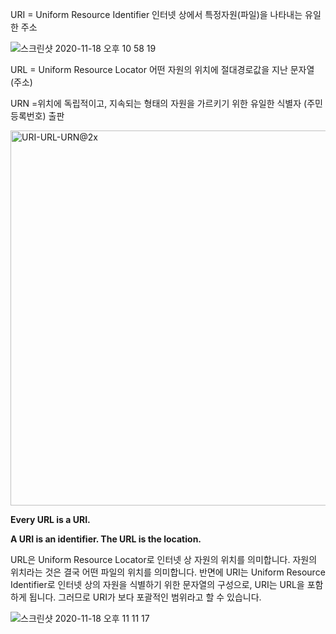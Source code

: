 URI = Uniform Resource Identifier 인터넷 상에서 특정자원(파일)을 나타내는 유일한 주소  

![스크린샷 2020-11-18 오후 10 58 19](https://user-images.githubusercontent.com/47776915/99539427-9181eb80-29f1-11eb-8f03-e8cfc0b80078.png)

URL = Uniform Resource Locator 어떤 자원의 위치에 절대경로값을 지난 문자열 (주소)

URN =위치에 독립적이고, 지속되는 형태의 자원을 가르키기 위한 유일한 식별자 (주민등록번호) 출판



<img width="600" alt="URI-URL-URN@2x" src="https://user-images.githubusercontent.com/47776915/67615451-c8de9280-f807-11e9-9ef1-5b436d14bbc1.png">

**Every URL is a URI.** 

**A URI is an identifier. The URL is the location.**



URL은 Uniform Resource Locator로 인터넷 상 자원의 위치를 의미합니다. 자원의 위치라는 것은 결국 어떤 파일의 위치를 의미합니다. 반면에 URI는 Uniform Resource Identifier로 인터넷 상의 자원을 식별하기 위한 문자열의 구성으로, URI는 URL을 포함하게 됩니다. 그러므로 URI가 보다 포괄적인 범위라고 할 수 있습니다.





![스크린샷 2020-11-18 오후 11 11 17](https://user-images.githubusercontent.com/47776915/99540817-600a1f80-29f3-11eb-81af-13ad75251831.png)